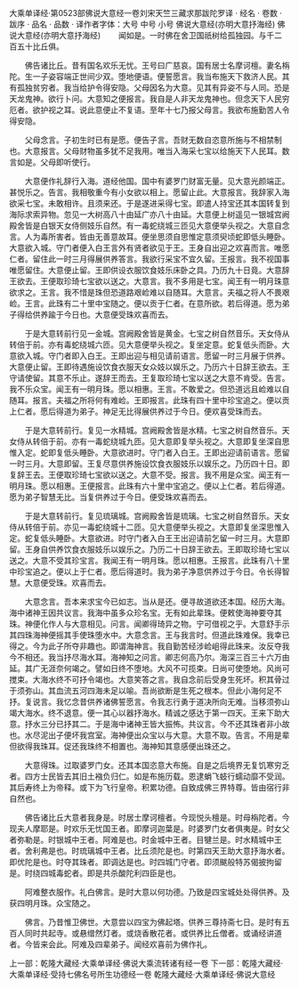 大乘单译经·第0523部佛说大意经一卷刘宋天竺三藏求那跋陀罗译
· 经名 · 卷数 · 跋序
· 品名 · 品数 · 译作者字体：大号 中号 小号
佛说大意经(亦明大意抒海经)
佛说大意经(亦明大意抒海经)
　　闻如是。一时佛在舍卫国祇树给孤独园。与千二百五十比丘俱。

　　佛告诸比丘。昔有国名欢乐无忧。王号曰广慈哀。国有居士名摩诃檀。妻名栴陀。生一子姿容端正世间少双。堕地便语。便誓愿言。我当布施天下救济人民。其有孤独贫穷者。我当给护令得安隐。父母因名为大意。见其有异姿不与人同。恐是天龙鬼神。欲行卜问。大意知之便报言。我自是人非天龙鬼神也。但念天下人民穷厄者。欲护视之耳。说此意便止不复语。至年十七乃报父母言。我欲布施勤苦人令得安隐。

　　父母念言。子初生时已有是愿。便告子言。吾财无数自恣意所施与不相禁制也。大意报言。父母财物虽多犹不足我用。唯当入海采七宝以给施天下人民耳。数言如是。父母即听使行。

　　大意便作礼辞行入海。道经他国。国中有婆罗门财富无量。见大意光颜端正。甚悦乐之。告言。我相敬重今有小女欲以相上。愿留止此。大意报言。我辞家入海欲采七宝。未敢相许。且须来还。于是遂进采得七宝。即遣人持宝还其本国转复到海际求索异物。忽见一大树高八十由延广亦八十由延。大意便上树遥见一银城宫阙殿舍皆是白银天女侍侧妓乐自然。有一毒蛇绕城三匝见大意便举头视之。大意自念言。人为毒所害者。皆由无善意故耳。便坐思须自思惟定意须臾顷蛇即低头睡卧。大意欲入城。守门者便入白王言外有贤者欲见于王。王身自出迎之欢喜而言。唯愿仁者。留住此一时三月得展供养答言。我欲行采宝不宜久留。王报言。我不视国事唯愿留住。大意便止留。王即供设衣服饮食妓乐床卧之具。乃历九十日竟。大意辞王欲去。王便取珍琦七宝欲以送之。大意言。我不多用是七宝。闻王有一明月珠意欲求之。王言。我不惜是珠但恐道路艰崄难以自随耳。大意言。夫福之将人不畏艰崄。王言。此珠有二十里中宝随之。便以贡于仁者。在意所欲。若后得道。愿为弟子得给供养踰于今日也。大意便受珠欢喜而去。

　　于是大意转前行见一金城。宫阙殿舍皆是黄金。七宝之树自然音乐。天女侍从转倍于前。亦有毒蛇绕城六匝。见大意便举头视之。复坐定意。蛇复低头而卧。大意欲入城。守门者即入白王。王即出迎与相见请前语言。愿留一时三月展于供养。大意便止留。王即待遇施设饮食衣服天女众妓以娱乐之。乃历六十日辞王欲去。王守请使留。其意不乐止。遂辞王而去。王复取珍琦七宝以送之大意不肯受。告言。我不乐众宝。闻王有一明月珠。愿以相惠。王言。不敢爱之。但恐道远且崄难以自随耳。报言。夫福之所将何有难崄。王即报言。此珠有四十里中珍宝追之。便以贡上仁者。愿后得道为弟子。神足无比得展供养过于今日。便欢喜受珠而去。

　　于是大意转前行。复见一水精城。宫阙殿舍皆是水精。七宝之树自然音乐。天女侍从转倍于前。亦有一毒蛇绕城九匝。见大意即复举头视之。大意即复坐深自思惟入定。蛇即复低头睡卧。大意欲进时。守门者入白王。王即出迎请前语言。愿留一时三月。大意即留。王复尽意供养施设饮食衣服妓乐以娱乐之。乃历四十日。即复辞王去。王便取珍琦七宝欲以送之。大意不受。报言。我不用是众宝。闻王有一明月珠。愿以相惠。王便报言。此珠有六十里中宝追之。便以上仁者。若后得道。愿为弟子智慧无比。当复供养过于今日。便受珠欢喜而去。

　　于是大意转前行。复见琉璃城。宫阙殿舍皆是琉璃。七宝之树自然音乐。天女侍从转倍于前。亦见一毒蛇绕城十二匝。见大意便举头视之。大意即复坐深思惟入定。蛇复低头睡卧。大意欲进。时守门者入白王王出迎请前乞留一时三月。大意即留。王身自供养饮食衣服妓乐以娱乐之。乃历二十日辞王欲去。王即取珍琦七宝以送之。大意不受其珍宝言。我闻王有一明月珠。愿以相惠。王报言。此珠有八十里中珍宝追之。便以上于仁者。愿后得道时。我为弟子净意供养过于今日。令长得智慧。大意便受珠。欢喜而去。

　　大意念言。吾本来求宝今已如志。当从是还。便寻故道欲还本国。经历大海。海中诸神王因共议言。我海中虽多众珍名宝。无有如此辈珠。便敕使海神要夺其珠。神便化作人与大意相见。问言。闻卿得琦异之物。宁可借视之乎。大意舒手示其四珠海神便摇其手使珠堕水中。大意念言。王与我言时。但道此珠难保。我幸已得之。今为此子所夺非趣也。即谓海神言。我自勤苦经涉崄岨得此珠来。汝反夺我今不相还。我当抒尽海水耳。海神知之问言。卿志何高乃尔。海深三百三十六万由延。其广无涯奈何竭之。譬如日终不堕地。大风不可揽束。日尚可使堕地。风尚可搅束。大海水终不可抒令竭也。大意笑答之言。我自念前后受身生死坏。积其骨过于须弥山。其血流五河四海未足以喻。吾尚欲断是生死之根本。但此小海何足不抒。复说言。我忆念昔供养诸佛誓愿言。令我志行勇于道决所向无难。当移须弥山竭大海水。终不退意。便一其心以器抒海水。精诚之感达于第一四天。王来下助大意。抒水三分已抒其二。于是海中诸神王皆大振怖。共议言。今不还其珠者非小故也。水尽泥出子便坏我宫室。海神便出众宝以与大意。大意不取。告言。不用是辈但欲得我珠耳。促还我珠终不相置也。海神知其意感便出珠还之。

　　大意得珠。过取婆罗门女。还其本国恣意大布施。自是之后境界无复饥寒穷乏者。四方士民皆去其旧土襁负归仁。如是布施历载。恩逮蜎飞蚑行蠕动靡不受润。其后寿终上为帝释。或下为飞行皇帝。积累功德。自致成佛三界特尊。皆由宿行非自然也。

　　佛告诸比丘大意者我身是。时居士摩诃檀者。今现悦头檀是。时母栴陀者。今现夫人摩耶是。时欢乐无忧国王者。即摩诃迦葉是。时婆罗门女者俱夷是。时女父者弥勒是。时银城中王者。阿难是也。时金城中王者。目犍兰是。时水精城中王者。舍利弗是也。时琉璃城中王者。比丘须陀是也。时第四天王助大意抒海水者。即优陀是也。时夺其珠者。即调达是也。时四城门守者。即须颰般特苏偈披拘留是。时绕四城毒蛇者。即是共杀酸陀利四臣是也。

　　阿难整衣服作。礼白佛言。是时大意以何功德。乃致是四宝城处处得供养。及获四明月珠。众宝随之。

　　佛言。乃昔惟卫佛世。大意尝以四宝为佛起塔。供养三尊持斋七日。是时有五百人同时共起寺。或悬缯然灯者。或烧香散花者。或供养比丘僧者。或诵经讲道者。今皆来会此。阿难及四辈弟子。闻经欢喜前为佛作礼。

上一部：乾隆大藏经·大乘单译经·佛说大乘流转诸有经一卷
下一部：乾隆大藏经·大乘单译经·受持七佛名号所生功德经一卷
乾隆大藏经·大乘单译经·佛说大意经